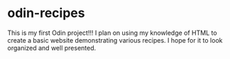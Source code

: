 # odin-recipes
This is my first Odin project!!!
I plan on using my knowledge of HTML to create a basic website demonstrating various recipes. I hope for it to look organized and well presented.

